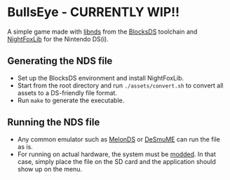 # BullsEye - CURRENTLY WIP!!

A simple game made with [libnds](https://github.com/blocksds/libnds) from the [BlocksDS](https://github.com/blocksds) toolchain and [NightFoxLib](https://github.com/knightfox75/nds_nflib) for the Nintendo DS(i).

## Generating the NDS file
- Set up the BlocksDS environment and install NightFoxLib.
- Start from the root directory and run `./assets/convert.sh` to convert all assets to a DS-friendly file format.
- Run `make` to generate the executable.

## Running the NDS file
- Any common emulator such as [MelonDS](https://melonds.kuribo64.net/) or [DeSmuME](http://desmume.org/) can run the file as is.
- For running on actual hardware, the system must be [modded](https://dsi.cfw.guide/). In that case, simply place the file on the SD card and the application should show up on the menu.